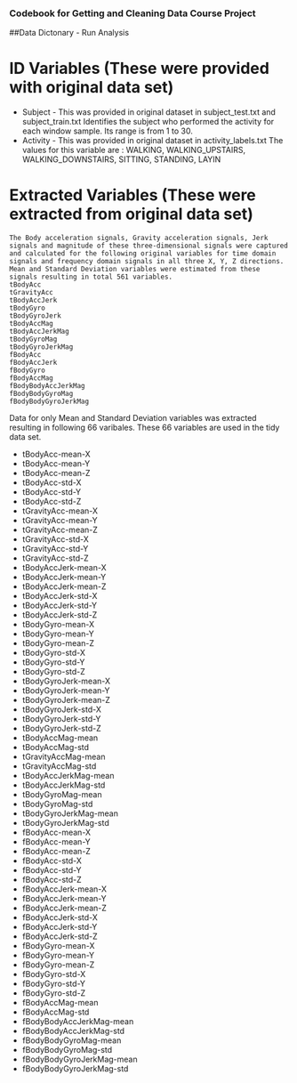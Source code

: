 ### Codebook for Getting and Cleaning Data Course Project

##Data Dictonary - Run Analysis

# ID Variables (These were provided with original data set)

* Subject - 
  This was provided in original dataset in subject_test.txt and subject_train.txt
  Identifies the subject who performed the activity for each window sample.
	Its range is from 1 to 30.
* Activity -
  This was provided in original dataset in activity_labels.txt 
  The values for this variable are :
	WALKING, WALKING_UPSTAIRS, WALKING_DOWNSTAIRS, SITTING, STANDING, LAYIN


# Extracted Variables (These were extracted from original data set)
    
  	The Body acceleration signals, Gravity acceleration signals, Jerk signals and magnitude of these three-dimensional signals were captured and calculated for the following original variables for time domain signals and frequency domain signals in all three X, Y, Z directions. Mean and Standard Deviation variables were estimated from these signals resulting in total 561 variables. 
  	tBodyAcc
    tGravityAcc
    tBodyAccJerk
    tBodyGyro
    tBodyGyroJerk
    tBodyAccMag
    tBodyAccJerkMag
    tBodyGyroMag
    tBodyGyroJerkMag
    fBodyAcc
    fBodyAccJerk
    fBodyGyro
    fBodyAccMag
    fBodyBodyAccJerkMag
    fBodyBodyGyroMag
    fBodyBodyGyroJerkMag

Data for only Mean and Standard Deviation variables was extracted resulting in following 66 varibales. These 66 variables are used in the tidy data set.  


* tBodyAcc-mean-X
* tBodyAcc-mean-Y
* tBodyAcc-mean-Z
* tBodyAcc-std-X
* tBodyAcc-std-Y
* tBodyAcc-std-Z
* tGravityAcc-mean-X
* tGravityAcc-mean-Y
* tGravityAcc-mean-Z
* tGravityAcc-std-X
* tGravityAcc-std-Y
* tGravityAcc-std-Z
* tBodyAccJerk-mean-X
* tBodyAccJerk-mean-Y
* tBodyAccJerk-mean-Z
* tBodyAccJerk-std-X
* tBodyAccJerk-std-Y
* tBodyAccJerk-std-Z
* tBodyGyro-mean-X
* tBodyGyro-mean-Y
* tBodyGyro-mean-Z
* tBodyGyro-std-X
* tBodyGyro-std-Y
* tBodyGyro-std-Z
* tBodyGyroJerk-mean-X
* tBodyGyroJerk-mean-Y
* tBodyGyroJerk-mean-Z
* tBodyGyroJerk-std-X
* tBodyGyroJerk-std-Y
* tBodyGyroJerk-std-Z
* tBodyAccMag-mean
* tBodyAccMag-std
* tGravityAccMag-mean
* tGravityAccMag-std
* tBodyAccJerkMag-mean
* tBodyAccJerkMag-std
* tBodyGyroMag-mean
* tBodyGyroMag-std
* tBodyGyroJerkMag-mean
* tBodyGyroJerkMag-std
* fBodyAcc-mean-X
* fBodyAcc-mean-Y
* fBodyAcc-mean-Z
* fBodyAcc-std-X
* fBodyAcc-std-Y
* fBodyAcc-std-Z
* fBodyAccJerk-mean-X
* fBodyAccJerk-mean-Y
* fBodyAccJerk-mean-Z
* fBodyAccJerk-std-X
* fBodyAccJerk-std-Y
* fBodyAccJerk-std-Z
* fBodyGyro-mean-X
* fBodyGyro-mean-Y
* fBodyGyro-mean-Z
* fBodyGyro-std-X
* fBodyGyro-std-Y
* fBodyGyro-std-Z
* fBodyAccMag-mean
* fBodyAccMag-std
* fBodyBodyAccJerkMag-mean
* fBodyBodyAccJerkMag-std
* fBodyBodyGyroMag-mean
* fBodyBodyGyroMag-std
* fBodyBodyGyroJerkMag-mean
* fBodyBodyGyroJerkMag-std